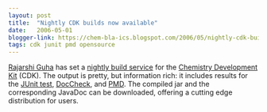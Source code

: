 ```yaml
---
layout: post
title:  "Nightly CDK builds now available"
date:   2006-05-01
blogger-link: https://chem-bla-ics.blogspot.com/2006/05/nightly-cdk-builds-now-available.html
tags: cdk junit pmd opensource
---
```


[Rajarshi Guha](http://blue.chem.psu.edu/~rajarshi/) has set a [nightly build service](http://blue.chem.psu.edu/~rajarshi/code/java/nightly/)
for the [Chemistry Development Kit](http://cdk.sf.net/) (CDK). The output is pretty, but information rich: it includes results for the
[JUnit test](http://www.junit.org/), [DocCheck](http://java.sun.com/j2se/javadoc/doccheck/), and [PMD](http://pmd.sourceforge.net/).
The compiled jar and the corresponding JavaDoc can be downloaded, offering a cutting edge distribution for users.
